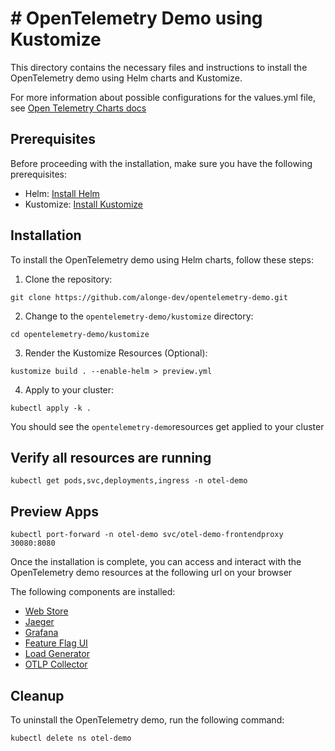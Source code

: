 # # OpenTelemetry Demo using Kustomize

This directory contains the necessary files and instructions to install the OpenTelemetry demo using Helm charts and Kustomize.


For more information about possible configurations for the values.yml file, see [Open Telemetry Charts docs](https://github.com/open-telemetry/opentelemetry-helm-charts/tree/main/charts/opentelemetry-demo)

## Prerequisites

Before proceeding with the installation, make sure you have the following prerequisites:

- Helm: [Install Helm](https://helm.sh/docs/intro/install/)
- Kustomize: [Install Kustomize](https://kubectl.docs.kubernetes.io/installation/kustomize/)

## Installation

To install the OpenTelemetry demo using Helm charts, follow these steps:

1. Clone the repository:

  ```shell
  git clone https://github.com/alonge-dev/opentelemetry-demo.git
  ```

2. Change to the `opentelemetry-demo/kustomize` directory:

  ```shell
  cd opentelemetry-demo/kustomize
  ```

3. Render the Kustomize Resources (Optional):

  ```shell
  kustomize build . --enable-helm > preview.yml
  ```

4. Apply to your cluster:

  ```shell
  kubectl apply -k .
  ```

  You should see the `opentelemetry-demo`resources get applied to your cluster

## Verify all resources are running
 
```shell
kubectl get pods,svc,deployments,ingress -n otel-demo
```

## Preview Apps 

```shell
kubectl port-forward -n otel-demo svc/otel-demo-frontendproxy 30080:8080
```

Once the installation is complete, you can access and interact with the OpenTelemetry demo resources at the following url on your browser

The following components are installed:
- [Web Store](http://localhost:30080/)
- [Jaeger](http://localhost:30080/jaeger/ui)
- [Grafana](http://localhost:30080/grafana)
- [Feature Flag UI](http://localhost:30080/feature)
- [Load Generator](http://localhost:30080/loadgen)
- [OTLP Collector](http://localhost:30080/otlp-http/v1/traces)

## Cleanup

To uninstall the OpenTelemetry demo, run the following command:
```shell
kubectl delete ns otel-demo
```
